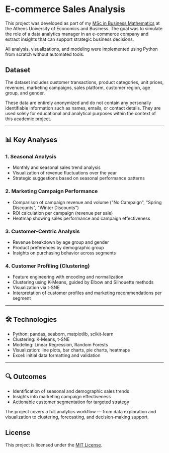 # E-commerce Sales Analysis

This project was developed as part of my [MSc in Business Mathematics](https://map.aueb.gr/) at the Athens University of Economics and Business. 
The goal was to simulate the role of a data analytics manager in an e-commerce company and extract insights that can support strategic business decisions.

All analysis, visualizations, and modeling were implemented using Python from scratch without automated tools.

## Dataset
The dataset includes customer transactions, product categories, unit prices, revenues, marketing campaigns, sales platform, customer region, age group, and gender. 

These data are entirely anonymized and do not contain any personally identifiable information such as names, emails, or contact details. 
They are used solely for educational and analytical purposes within the context of this academic project.

---

## 📊 Key Analyses

### 1. Seasonal Analysis
- Monthly and seasonal sales trend analysis
- Visualization of revenue fluctuations over the year
- Strategic suggestions based on seasonal performance patterns

### 2. Marketing Campaign Performance
- Comparison of campaign revenue and volume ("No Campaign", "Spring Discounts", "Winter Discounts")
- ROI calculation per campaign (revenue per sale)
- Heatmap showing sales performance and campaign effectiveness

### 3. Customer-Centric Analysis
- Revenue breakdown by age group and gender
- Product preferences by demographic group
- Insights on purchasing behavior across segments

### 4. Customer Profiling (Clustering)
- Feature engineering with encoding and normalization
- Clustering using K-Means, guided by Elbow and Silhouette methods
- Visualization via t-SNE
- Interpretation of customer profiles and marketing recommendations per segment

---

## 🛠 Technologies
- Python: pandas, seaborn, matplotlib, scikit-learn
- Clustering: K-Means, t-SNE
- Modeling: Linear Regression, Random Forests
- Visualization: line plots, bar charts, pie charts, heatmaps
- Excel: initial data formatting and validation

---

## 🔍 Outcomes
- Identification of seasonal and demographic sales trends
- Insights into marketing campaign effectiveness
- Actionable customer segmentation for targeted strategy

The project covers a full analytics workflow — from data exploration and visualization to clustering, forecasting, and decision-making support.

## License

This project is licensed under the [MIT License](https://github.com/GeorgiaMath/ecommerce-sales-analysis/LICENSE).
